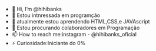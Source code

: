 - 👋 Hi, I’m @hihibanks
- 👀 Estou intnressada em programção 
- 🌱 atualmente estou aprendendo HTML,CSS,e JAVAscript
- 💞️ Estou procurando colaboradores em Programação 
- 📫 How to reach me:instagram - @hihibanks_oficial
- ⚡ Curiosidade:Iniciante do 0%

<!---
hihibanks/hihibanks is a ✨ special ✨ repository because its `README.md` (this file) appears on your GitHub profile.
You can click the Preview link to take a look at your changes.
--->
